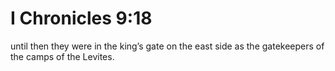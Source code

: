 # I Chronicles 9:18

until then they were in the king’s gate on the east side as the gatekeepers of the camps of the Levites.
